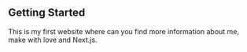 ## Getting Started

This is my first website where can you find more information about me, make with love and Next.js.
